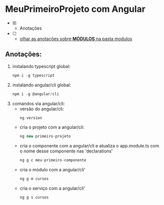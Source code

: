 # MeuPrimeiroProjeto com Angular
- [x] - Anotações
- [ ] - [olhar as anotações sobre <b>MÓDULOS</b> na pasta modulos](https://github.com/RogerioPST/aprendendo-angular/blob/master/meu-primeiro-projeto/modulos/README.MD)


## Anotações:
<ol>
<li>instalando typescript global:  

```javascript
npm i -g typescript
```
</li>
<li>instalando angular/cli global: 

```javascript
npm i -g @angular/cli
```
</li>
<li>
comandos via angular/cli:
<ul>
<li>versão do angular/cli:

```javascript
ng version
```
</li>
<li>cria o projeto com a angular/cli:

```javascript
ng new primeiro-projeto
```
</li>
<li>cria o componente com a angular/cli e atualiza o app.module.ts com o nome desse componente nas 'declarations'

```javascript
ng g c meu-primeiro-componente
```
</li>
<li>cria o módulo com a angular/cli'

```javascript
ng g m cursos
```
</li>
<li>cria o serviço com a angular/cli'

```javascript
ng g s cursos
```
</li>
</ul>
</li>
